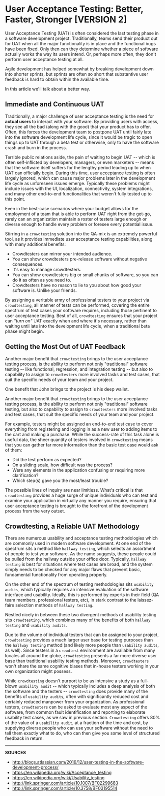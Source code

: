 # User Acceptance Testing: Better, Faster, Stronger [VERSION 2]

User Acceptance Testing (UAT) is often considered the last testing phase in a software development project. Traditionally, teams send their product out for UAT when all the major functionality is in place and the functional bugs have been fixed. Only then can they determine whether a piece of software actually works the way its users intend. Or, perhaps more often, they don't perform user acceptance testing at all.

Agile development has helped somewhat by breaking development down into shorter sprints, but sprints are often so short that substantive user feedback is hard to obtain within the available time.

In this article we'll talk about a better way.

## Immediate and Continuous UAT

Traditionally, a major challenge of user acceptance testing is the need for **actual users** to interact with your software.  By providing users with access, they see all the bad (along with the good) that your product has to offer.  Often, this forces the development team to postpone UAT until fairly late into the software development life cycle, since it would be tragic to open things up to UAT through a beta test or otherwise, only to have the software crash and burn in the process.

Terrible public relations aside, the pain of waiting to begin UAT -- which is often self-inflicted by developers, managers, or even marketers -- means that the software itself suffers for the lengthy period leading up to when UAT can officially begin.  During this time, user acceptance testing is often largely ignored, which can cause major problems later in the development life cycle as unforeseen issues emerge.  Typically these problems might include issues with the UI, localization, connectivity, system integrations, and many other end-to-end functionalities that weren't fully tested up to this point.

Even in the best-case scenarios where your budget allows for the employment of a team that is able to perform UAT right from the get-go, rarely can an organization maintain a roster of testers large enough or diverse enough to handle every problem or foresee every potential issue.

Stirring in a `crowdtesting` solution into the QA-mix is an extremely powerful tool, as it provides immediate user acceptance testing capabilities, along with many additional benefits:

- Crowdtesters can mirror your intended audience.
- You can show crowdtesters pre-release software without negative consequences.
- It's easy to manage crowdtesters.
- You can show crowdtesters big or small chunks of software, so you can do it as often as you need to.
- Crowdtesters have no reason to lie to you about how good your software is.  Unlike your friends.

By assigning a veritable army of professional testers to your project via `crowdtesting`, all manner of tests can be performed, covering the entire spectrum of test cases your software requires, including those pertinent to user acceptance testing.  Best of all, `crowdtesting` ensures that your project can _"turn on"_ UAT exactly when and where it's necessary, rather than waiting until late into the development life cycle, when a traditional beta phase might begin.

## Getting the Most Out of UAT Feedback

Another major benefit that `crowdtesting` brings to the user acceptance testing process, is the ability to perform not only "traditional" software testing -- like functional, regression, and integration testing -- but also to capability to assign to `crowdtesters` more involved tasks and test cases, that suit the specific needs of your team and your project.

One benefit that John brings to the project is his deep wallet. 

Another major benefit that `crowdtesting` brings to the user acceptance testing process, is the ability to perform not only "traditional" software testing, but also to capability to assign to `crowdtesters` more involved tasks and test cases, that suit the specific needs of your team and your project.


For example, testers might be assigned an end-to-end test case to cover everything from registering and logging in as a new user to adding items to the cart and making a purchase.  While the success-rate of this task alone is useful data, the sheer quantity of testers involved in `crowdtesting` means that you can gather far more information than the basic test case would ask of them: 

- Did the test perform as expected?
- On a sliding scale, how difficult was the process?
- Were any elements in the application confusing or requiring more clarification?
- Which step(s) gave you the most/least trouble?

The possible lines of inquiry are near limitless.  What's critical is that `crowdtesting` provides a huge surge of unique individuals who can test and examine your application in virtually any manner you require, ensuring that user acceptance testing is brought to the forefront of the development process from the very outset.

## Crowdtesting, a Reliable UAT Methodology

There are numerous usability and acceptance testing methodologies which are commonly used in modern software development.  At one end of the spectrum sits a method like `hallway testing`, which selects an assortment of people to test your software.  As the name suggests, these people could be pulled from the hallway outside your office door.  Typically, `hallway testing` is best for situations where test cases are broad, and the system simply needs to be checked for any major flaws that prevent basic, fundamental functionality from operating properly.

On the other end of the spectrum of testing methodologies sits `usability audits`, which typically requires an intensive evaluation of the software interface and usability.  Ideally, this is performed by experts in their field (QA team members, professional testers, etc), in stark contrast to the laissez-faire selection methods of `hallway testing`.

Nestled nicely in between these two divergent methods of usability testing sits `crowdtesting`, which combines many of the benefits of both `hallway testing` and `usability audits`.

Due to the volume of individual testers that can be assigned to your project, `crowdtesting` provides a much larger user base for testing purposes than the `hallway testing` method (and likely more people than `usability audits`, as well).  Since testers in a `crowdtest` environment are available from many locales all around the globe, `crowdtesting` presents a far more diverse user base than traditional usability testing methods.  Moreover, `crowdtesters` won't share the same cognitive biases that in-house testers working in your own organization might possess.

While `crowdtesting` doesn't purport to be as intensive a study as a full-blown `usability audit` -- which typically includes a deep analysis of both the software and the testers -- `crowdtesting` does provide many of the benefits of `usability audits`, often with significantly reduced cost and certainly reduced manpower from your organization.  As professional testers, `crowdtesters` can be asked to evaluate most any aspect of the software, from common fault identification and reporting to elaborate usability test cases, as we saw in previous section.  `Crowdtesting` offers 80% of the value of a `usability audit`, at a fraction of the time and cost, by supplying diverse people who can use your software without the need to tell them exactly what to do, who can then give you some level of structured feedback in return.

---

**SOURCES**

- http://blogs.atlassian.com/2016/12/user-testing-in-the-software-development-process/
- https://en.wikipedia.org/wiki/Acceptance_testing
- https://en.wikipedia.org/wiki/Usability_testing
- http://link.springer.com/article/10.1007/BF02299683
- http://link.springer.com/article/10.3758/BF03195514